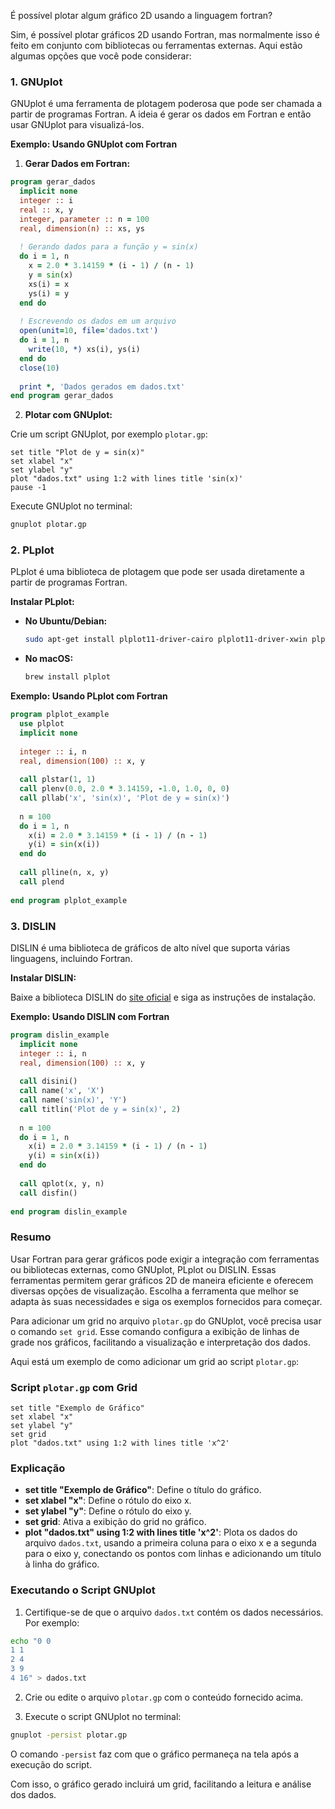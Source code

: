 
É possível plotar algum gráfico 2D usando a linguagem fortran?

Sim, é possível plotar gráficos 2D usando Fortran, mas normalmente isso é feito em conjunto com bibliotecas ou ferramentas externas. Aqui estão algumas opções que você pode considerar:

### 1. **GNUplot**

GNUplot é uma ferramenta de plotagem poderosa que pode ser chamada a partir de programas Fortran. A ideia é gerar os dados em Fortran e então usar GNUplot para visualizá-los.

**Exemplo: Usando GNUplot com Fortran**

1. **Gerar Dados em Fortran:**

```fortran
program gerar_dados
  implicit none
  integer :: i
  real :: x, y
  integer, parameter :: n = 100
  real, dimension(n) :: xs, ys
  
  ! Gerando dados para a função y = sin(x)
  do i = 1, n
    x = 2.0 * 3.14159 * (i - 1) / (n - 1)
    y = sin(x)
    xs(i) = x
    ys(i) = y
  end do
  
  ! Escrevendo os dados em um arquivo
  open(unit=10, file='dados.txt')
  do i = 1, n
    write(10, *) xs(i), ys(i)
  end do
  close(10)
  
  print *, 'Dados gerados em dados.txt'
end program gerar_dados
```

2. **Plotar com GNUplot:**

Crie um script GNUplot, por exemplo `plotar.gp`:

```gnuplot
set title "Plot de y = sin(x)"
set xlabel "x"
set ylabel "y"
plot "dados.txt" using 1:2 with lines title 'sin(x)'
pause -1
```

Execute GNUplot no terminal:

```sh
gnuplot plotar.gp
```

### 2. **PLplot**

PLplot é uma biblioteca de plotagem que pode ser usada diretamente a partir de programas Fortran. 

**Instalar PLplot:**

- **No Ubuntu/Debian:**
  ```sh
  sudo apt-get install plplot11-driver-cairo plplot11-driver-xwin plplot11-dev
  ```

- **No macOS:**
  ```sh
  brew install plplot
  ```

**Exemplo: Usando PLplot com Fortran**

```fortran
program plplot_example
  use plplot
  implicit none
  
  integer :: i, n
  real, dimension(100) :: x, y
  
  call plstar(1, 1)
  call plenv(0.0, 2.0 * 3.14159, -1.0, 1.0, 0, 0)
  call pllab('x', 'sin(x)', 'Plot de y = sin(x)')
  
  n = 100
  do i = 1, n
    x(i) = 2.0 * 3.14159 * (i - 1) / (n - 1)
    y(i) = sin(x(i))
  end do
  
  call plline(n, x, y)
  call plend
  
end program plplot_example
```

### 3. **DISLIN**

DISLIN é uma biblioteca de gráficos de alto nível que suporta várias linguagens, incluindo Fortran.

**Instalar DISLIN:**

Baixe a biblioteca DISLIN do [site oficial](https://www.dislin.de/) e siga as instruções de instalação.

**Exemplo: Usando DISLIN com Fortran**

```fortran
program dislin_example
  implicit none
  integer :: i, n
  real, dimension(100) :: x, y
  
  call disini()
  call name('x', 'X')
  call name('sin(x)', 'Y')
  call titlin('Plot de y = sin(x)', 2)
  
  n = 100
  do i = 1, n
    x(i) = 2.0 * 3.14159 * (i - 1) / (n - 1)
    y(i) = sin(x(i))
  end do
  
  call qplot(x, y, n)
  call disfin()
  
end program dislin_example
```

### Resumo

Usar Fortran para gerar gráficos pode exigir a integração com ferramentas ou bibliotecas externas, como GNUplot, PLplot ou DISLIN. Essas ferramentas permitem gerar gráficos 2D de maneira eficiente e oferecem diversas opções de visualização. Escolha a ferramenta que melhor se adapta às suas necessidades e siga os exemplos fornecidos para começar.

Para adicionar um grid no arquivo `plotar.gp` do GNUplot, você precisa usar o comando `set grid`. Esse comando configura a exibição de linhas de grade nos gráficos, facilitando a visualização e interpretação dos dados.

Aqui está um exemplo de como adicionar um grid ao script `plotar.gp`:

### Script `plotar.gp` com Grid

```gnuplot
set title "Exemplo de Gráfico"
set xlabel "x"
set ylabel "y"
set grid
plot "dados.txt" using 1:2 with lines title 'x^2'
```

### Explicação

- **set title "Exemplo de Gráfico"**: Define o título do gráfico.
- **set xlabel "x"**: Define o rótulo do eixo x.
- **set ylabel "y"**: Define o rótulo do eixo y.
- **set grid**: Ativa a exibição do grid no gráfico.
- **plot "dados.txt" using 1:2 with lines title 'x^2'**: Plota os dados do arquivo `dados.txt`, usando a primeira coluna para o eixo x e a segunda para o eixo y, conectando os pontos com linhas e adicionando um título à linha do gráfico.

### Executando o Script GNUplot

1. Certifique-se de que o arquivo `dados.txt` contém os dados necessários. Por exemplo:

```sh
echo "0 0
1 1
2 4
3 9
4 16" > dados.txt
```

2. Crie ou edite o arquivo `plotar.gp` com o conteúdo fornecido acima.

3. Execute o script GNUplot no terminal:

```sh
gnuplot -persist plotar.gp
```

O comando `-persist` faz com que o gráfico permaneça na tela após a execução do script.

Com isso, o gráfico gerado incluirá um grid, facilitando a leitura e análise dos dados.
